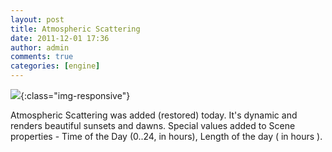 ```yaml
---
layout: post
title: Atmospheric Scattering
date: 2011-12-01 17:36
author: admin
comments: true
categories: [engine]
---
```


![](http://3.bp.blogspot.com/-3EBQQgVDqug/TtZfjN8KOTI/AAAAAAAABVY/FJvWiwRCmig/s1600/GlowHDR.jpg){:class="img-responsive"}

Atmospheric Scattering was added (restored) today. It's dynamic and renders beautiful sunsets and dawns. Special values added to Scene properties - Time of the Day (0..24, in hours), Length of the day ( in hours ).
